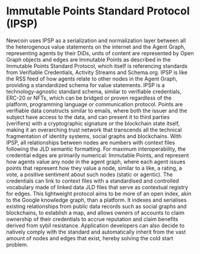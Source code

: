 # Immutable Points Standard Protocol (IPSP)

Newcoin uses IPSP as a serialization and normalization layer between all the heterogenous value statements on the internet and the Agent Graph, representing agents by their DiDs, units of content are represented by Open Graph objects and edges are Immutable Points as described in the Immutable Points Standard Protocol, which itself is referencing standards from Verifiable Credentials, Activity Streams and Schema.org. 
IPSP is like the RSS feed of how agents relate to other nodes in the Agent Graph, providing a standardized schema for value statements. IPSP is a technology-agnostic standard schema, similar to verifiable credentials, ERC-20 or NFTs, which can be bridged or proven regardless of the platform, programming language or communication protocol. 
Points are verifiable data constructs similar to emails, where both the issuer and the subject have access to the data, and can present it to third parties (verifiers) with a cryptographic signature or the blockchain state itself, making it an overarching trust network that transcends all the technical fragmentation of identity systems, social graphs and blockchains. 
With IPSP, all relationships between nodes are numbers with context files following the JLD semantic formatting. For maximum interoperability, the credential edges are primarily numerical: Immutable Points, and represent how agents value any node in the agent graph, where each agent issues points that represent how they value a node, similar to a like, a rating, a vote, a positive sentiment about such nodes (static or agentic). 
The credentials can link to context files with a standardised and controlled vocabulary made of linked data JLD files that serve as contextual registry for edges. 
This lightweight protocol aims to be more of an open index, akin to the Google knowledge graph, than a platform. It indexes and serialises existing relationships from public data records such as social graphs and blockchains, to establish a map, and allows owners of accounts to claim ownership of their credentials to accrue reputation and claim benefits derived from sybil resistance. 
Application developers can also decide to natively comply with the standard and automatically inherit from the vast amount of nodes and edges that exist, hereby solving the cold start problem.
